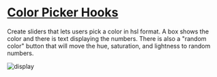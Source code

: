 # [Color Picker Hooks](https://color-picker-hooks-victoriatiller.netlify.app)

<!-- ![SDG](./docs/button.png) -->

Create sliders that lets users pick a color in hsl format. A box shows the color and there is text displaying the numbers. There is also a "random color" button that will move the hue, saturation, and lightness to random numbers.

![display](https://color-picker-hooks-victoriatiller.netlify.app)
